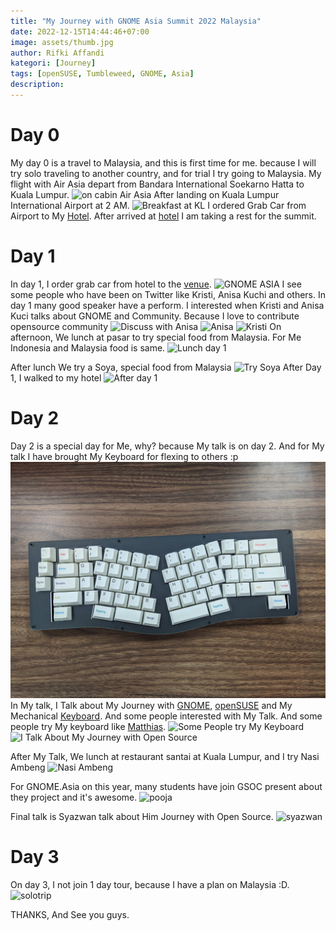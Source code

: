 ```yaml
---
title: "My Journey with GNOME Asia Summit 2022 Malaysia"
date: 2022-12-15T14:44:46+07:00
image: assets/thumb.jpg
author: Rifki Affandi
kategori: [Journey]
tags: [openSUSE, Tumbleweed, GNOME, Asia]
description: 
---
```

# Day 0
My day 0 is a travel to Malaysia, and this is first time for me. because I will try solo traveling to another country, and for trial I try going to Malaysia. 
My flight with Air Asia depart from Bandara International Soekarno Hatta to Kuala Lumpur.
![on cabin Air Asia](assets/day0-1.jpg "In Cabin Air Asia")
After landing on Kuala Lumpur International Airport at 2 AM. 
![Breakfast at KL](assets/breakfast_my.jpg "Breakfast afer arrived at KL")
I ordered Grab Car from Airport to My [Hotel](https://goo.gl/maps/R6gA3KfagmZ5G64o7). After arrived at [hotel](https://goo.gl/maps/R6gA3KfagmZ5G64o7) I am taking a rest for the summit.

# Day 1
In day 1, I order grab car from hotel to the [venue](https://goo.gl/maps/P25geXMorwDCXyxk7). 
![GNOME ASIA](assets/day_1_gnome.jpg "GNOME.Asia Banner")
I see some people who have been on Twitter like Kristi, Anisa Kuchi and others. 
In day 1 many good speaker have a perform. I interested when Kristi and Anisa Kuci talks about GNOME and Community. Because I love to contribute opensource community
![Discuss with Anisa](assets/meetanisa.JPG "Talk with Anisa")
![Anisa](assets/day1-annisa.jpg "Anisa Talk about Community")
![Kristi](assets/kristi.jpg "Kristi Talk About GNOME")
On afternoon, We lunch at pasar to try special food from Malaysia. For Me Indonesia and Malaysia food is same. 
![Lunch day 1](assets/lunch-gnome-asia.jpg "Lunch Day1 GNOME.Asia")

After lunch We try a Soya, special food from Malaysia 
![Try Soya](assets/fresh-soya.jpg "Try Soya")
After Day 1, I walked to my hotel
![After day 1](assets/after-day1.jpg "Walking to Hotel")

# Day 2
Day 2 is a special day for Me, why? because My talk is on day 2. And for My talk I have brought My Keyboard for flexing to others :p
![My Ergo Keyboard](assets/mykeyboard.jpg "My Ergo Keyboard")
In My talk, I Talk about My Journey with [GNOME](https://gnome.org), [openSUSE](https://opensuse.org) and My Mechanical [Keyboard](https://mechanicalkeyboards.co.id/).
And some people interested with My Talk. And some people try My keyboard like [Matthias](https://twitter.com/matthias_clasen). 
![Some People try My Keyboard](assets/mykey.jpg "Mathias try My Keyboard")
![I Talk About My Journey with Open Source](assets/flexing.JPG "My Talk")

After My Talk, We lunch at restaurant santai at Kuala Lumpur, and I try Nasi Ambeng
![Nasi Ambeng](assets/lunch-day2.jpg "Nasi Ambeng")

For GNOME.Asia on this year, many students have join GSOC present about they project and it's awesome. 
![pooja](assets/poojaday2.jpg "Pooja talk about project on GSOC")

Final talk is Syazwan talk about Him Journey with Open Source. 
![syazwan](assets/syazwan.jpg "syazwan talk about Him journey with open source")

# Day 3
On day 3, I not join 1 day tour, because I have a plan on Malaysia :D. 
![solotrip](assets/solotrip.jpg "My Solo Trip")



THANKS, And See you guys.
